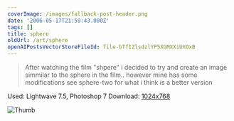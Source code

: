 ```yaml
---
coverImage: /images/fallback-post-header.png
date: '2006-05-17T21:59:43.000Z'
tags: []
title: sphere
oldUrl: /art/sphere
openAIPostsVectorStoreFileId: file-bTfIZlsdzlYP5XGMXXiUXOxB
---
```


> After watching the film "shpere" i decided to try and create an image simmilar to the sphere in the film.. however mine has some modifications see sphere-two for what i think is a better version

Used: Lightwave 7.5, Photoshop 7
Download: [1024x768](https://www.mikecann.co.uk/Images/Art-Full/sphere.jpg)

![Thumb](https://www.mikecann.co.uk/Images/Art-Thumbs/sphere.gif "Thumb")
